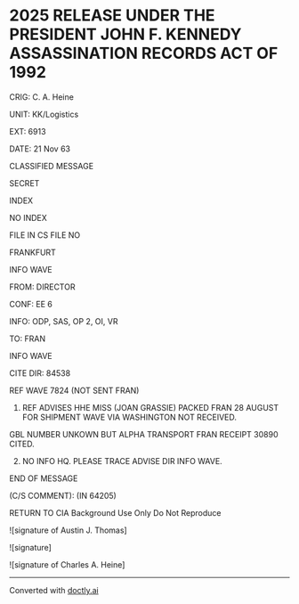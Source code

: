 # 2025 RELEASE UNDER THE PRESIDENT JOHN F. KENNEDY ASSASSINATION RECORDS ACT OF 1992

CRIG: C. A. Heine

UNIT: KK/Logistics

EXT: 6913

DATE: 21 Nov 63

CLASSIFIED MESSAGE

SECRET

INDEX

NO INDEX

FILE IN CS FILE NO

FRANKFURT

INFO WAVE

FROM: DIRECTOR

CONF: EE 6

INFO: ODP, SAS, OP 2, OI, VR

TO: FRAN

INFO WAVE

CITE DIR: 84538

REF WAVE 7824 (NOT SENT FRAN)

1. REF ADVISES HHE MISS (JOAN GRASSIE) PACKED FRAN 28 AUGUST FOR SHIPMENT WAVE VIA WASHINGTON NOT RECEIVED.

GBL NUMBER UNKOWN BUT ALPHA TRANSPORT FRAN RECEIPT 30890 CITED.

2. NO INFO HQ. PLEASE TRACE ADVISE DIR INFO WAVE.

END OF MESSAGE

(C/S COMMENT): (IN 64205)

RETURN TO CIA
Background Use Only
Do Not Reproduce

![signature of Austin J. Thomas]

![signature]

![signature of Charles A. Heine]


---
Converted with [doctly.ai](https://doctly.ai)